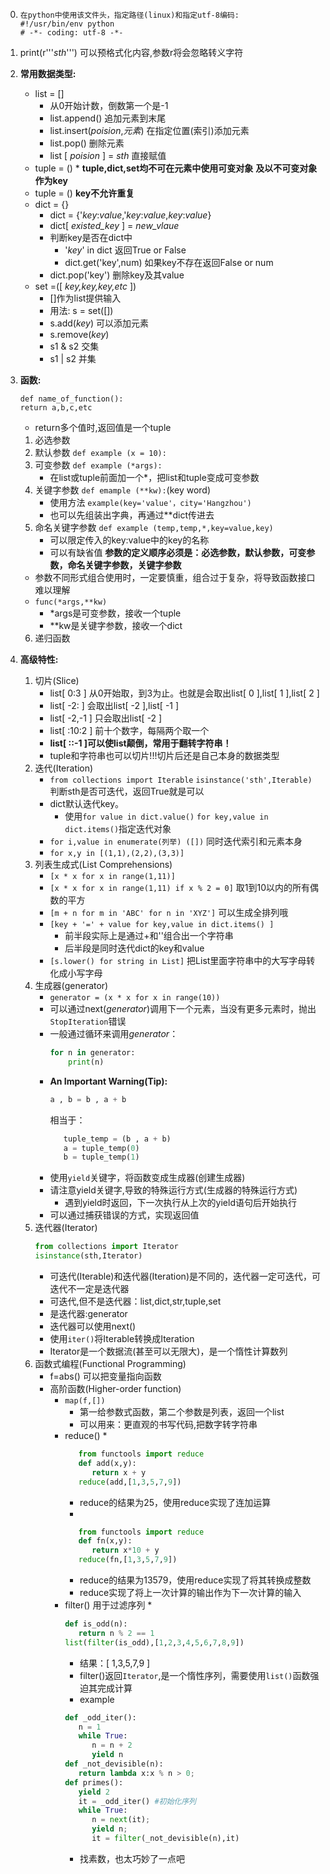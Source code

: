 0. ``` 
   在python中使用该文件头，指定路径(linux)和指定utf-8编码:
   #!/usr/bin/env python 
   # -*- coding: utf-8 -*- 
   ```

1. print(r'''*sth*''') 可以预格式化内容,参数r将会忽略转义字符
2. **常用数据类型:**
   * list = []
        * 从0开始计数，倒数第一个是-1
        * list.append() 追加元素到末尾
        * list.insert(*poision*,*元素*) 在指定位置(索引)添加元素
        * list.pop() 删除元素
        * list [ *poision* ] = *sth* 直接赋值
   * tuple = () 
        * 
**tuple,dict,set均不可在元素中使用可变对象**
**及以不可变对象作为key**
   * tuple = () 
**key不允许重复**
   * dict = {}
        * dict = {'*key*:*value*,'*key*:*value*,*key*:*value*}
        * dict[ *existed_key* ] = *new_vlaue* 
        * 判断key是否在dict中
            * '*key*' in dict 返回True or False
            * dict.get('key',num) 如果key不存在返回False or num
        * dict.pop('key') 删除key及其value
   * set =([ *key,key,key,etc* ])
        * []作为list提供输入
        * 用法: s = set([])
        * s.add(*key*) 可以添加元素
        * s.remove(*key*)
        * s1 & s2 交集
        * s1 | s2 并集
4. **函数:**
   ```
   def name_of_function(): 
   return a,b,c,etc
   ```
   * return多个值时,返回值是一个tuple
   1. 必选参数
   2. 默认参数 ```def example (x = 10):```
   3. 可变参数 ```def example (*args):```
      * 在list或tuple前面加一个*，把list和tuple变成可变参数
   4. 关键字参数 ```def emample (**kw):```(key word)
      * 使用方法 ```example(key='value'，city='Hangzhou')```
      * 也可以先组装出字典，再通过**dict传进去
   5. 命名关键字参数 ```def example (temp,temp,*,key=value,key)``` 
      * 可以限定传入的key:value中的key的名称
      * 可以有缺省值
   **参数的定义顺序必须是：必选参数，默认参数，可变参数，命名关键字参数，关键字参数**
   * 参数不同形式组合使用时，一定要慎重，组合过于复杂，将导致函数接口难以理解
   * ```func(*args,**kw)```
      * *args是可变参数，接收一个tuple
      * **kw是关键字参数，接收一个dict
   6. 递归函数
5. **高级特性:**
   1. 切片(Slice)
      * list[ 0:3 ] 从0开始取，到3为止。也就是会取出list[ 0 ],list[ 1 ],list[ 2 ]
      * list[ -2: ] 会取出list[ -2 ],list[ -1 ] 
      * list[ -2,-1 ] 只会取出list[ -2 ]
      * list[ :10:2 ] 前十个数字，每隔两个取一个
      * **list[ ::-1 ]可以使list颠倒，常用于翻转字符串！**
      * tuple和字符串也可以切片!!!切片后还是自己本身的数据类型
   2. 迭代(Iteration)
      * ```from collections import Iterable```
        ```isinstance('sth',Iterable)``` 判断sth是否可迭代，返回True就是可以
      * dict默认迭代key。
         * 使用```for value in dict.value()``` ```for key,value in dict.items()```指定迭代对象 
      * ```for i,value in enumerate(列举) ([])``` 同时迭代索引和元素本身
      * ```for x,y in [(1,1),(2,2),(3,3)]``` 
   3. 列表生成式(List Comprehensions) 
      * ```[x * x for x in range(1,11)]```
      * ```[x * x for x in range(1,11) if x % 2 = 0]``` 取1到10以内的所有偶数的平方
      * ```[m + n for m in 'ABC' for n in 'XYZ']``` 可以生成全排列哦
      * ```[key + '=' + value for key,value in dict.items() ]```
         * 前半段实际上是通过+和''组合出一个字符串
         * 后半段是同时迭代dict的key和value  
      * ```[s.lower() for string in List]``` 把List里面字符串中的大写字母转化成小写字母
   4. 生成器(generator)
      * ```generator = (x * x for x in range(10))```
      * 可以通过next(*generator*)调用下一个元素，当没有更多元素时，抛出```StopIteration```错误
      * 一般通过循环来调用*generator*：
         ```python
         for n in generator:
             print(n)
         ```
      * **An Important Warning(Tip):**
         ```python
         a , b = b , a + b
         ```
         相当于：
         ```python
            tuple_temp = (b , a + b)
            a = tuple_temp(0)
            b = tuple_temp(1)
         ```
      * 使用```yield```关键字，将函数变成生成器(创建生成器) 
      * 请注意yield关键字,导致的特殊运行方式(生成器的特殊运行方式)
         * 遇到yield时返回，下一次执行从上次的yield语句后开始执行
      * 可以通过捕获错误的方式，实现返回值 
   5. 迭代器(Iterator)
      ```python
      from collections import Iterator
      isinstance(sth,Iterator)
      ```
      * 可迭代(Iterable)和迭代器(Iteration)是不同的，迭代器一定可迭代，可迭代不一定是迭代器
      * 可迭代,但不是迭代器：list,dict,str,tuple,set
      * 是迭代器:generator
      * 迭代器可以使用next()
      * 使用```iter()```将Iterable转换成Iteration
      * Iterator是一个数据流(甚至可以无限大)，是一个惰性计算数列
   6. 函数式编程(Functional Programming)
      * f=abs() 可以把变量指向函数
      * 高阶函数(Higher-order function)
         * ```map(f,[])```
            * 第一给参数式函数，第二个参数是列表，返回一个list
            * 可以用来：更直观的书写代码,把数字转字符串 
         * reduce()
            * 
            ```python
               from functools import reduce
               def add(x,y):
                  return x + y
               reduce(add,[1,3,5,7,9])
            ```
            * reduce的结果为25，使用reduce实现了连加运算
            * 
            ```python
               from functools import reduce
               def fn(x,y):
                  return x*10 + y
               reduce(fn,[1,3,5,7,9])
            ```
            * reduce的结果为13579，使用reduce实现了将其转换成整数
            * reduce实现了将上一次计算的输出作为下一次计算的输入
         * filter() 用于过滤序列 
            * 
            ```python
            def is_odd(n):
               return n % 2 == 1
            list(filter(is_odd),[1,2,3,4,5,6,7,8,9])
            ``` 
            * 结果：[ 1,3,5,7,9 ]
            * filter()返回```Iterator```,是一个惰性序列，需要使用```list()```函数强迫其完成计算
            * example
            ```python
            def _odd_iter():
               n = 1
               while True:
                  n = n + 2
                  yield n
            def _not_devisible(n):
               return lambda x:x % n > 0;
            def primes():
               yield 2
               it = _odd_iter() #初始化序列
               while True:
                  n = next(it);
                  yield n;
                  it = filter(_not_devisible(n),it)
            ```
            * 找素数，也太巧妙了一点吧
